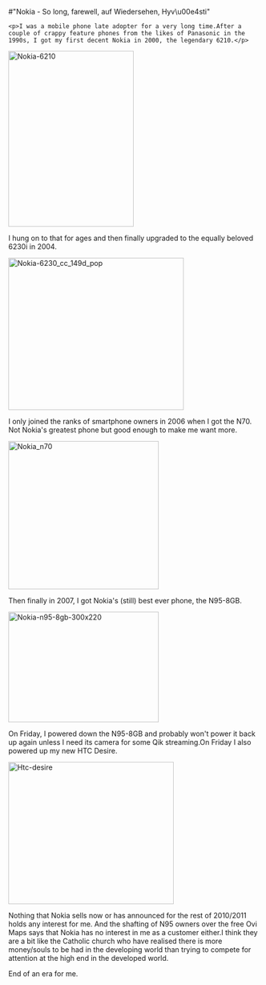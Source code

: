 #"Nokia - So long, farewell, auf Wiedersehen, Hyv\u00e4sti"


    <p>I was a mobile phone late adopter for a very long time.After a couple of crappy feature phones from the likes of Panasonic in the 1990s, I got my first decent Nokia in 2000, the legendary 6210.</p>
<p><div class='p_embed p_image_embed'>
<img alt="Nokia-6210" height="350" src="http://getfile8.posterous.com/getfile/files.posterous.com/temp-2010-05-02/IEGnnBfAmyoGGJHmFndIilHlwfjwhtnqAlaqkpimtvoqsAcGawwknBeIkbxI/nokia-6210.jpg.scaled500.jpg" width="250" />
</div>
</p>
<p>I hung on to that for ages and then finally upgraded to the equally beloved 6230i in 2004.</p>
<p><div class='p_embed p_image_embed'>
<img alt="Nokia-6230_cc_149d_pop" height="303" src="http://getfile9.posterous.com/getfile/files.posterous.com/temp-2010-05-02/harCClsxJvrJJwgbGBnpgmpysdpBHGszdGhjIkfrreaIIDAlGekuCjaqGavq/nokia-6230_cc_149d_pop.jpg.scaled500.jpg" width="350" />
</div>
</p>
<p>I only joined the ranks of smartphone owners in 2006 when I got the N70. Not Nokia's greatest phone but good enough to make me want more.</p>
<p><div class='p_embed p_image_embed'>
<img alt="Nokia_n70" height="295" src="http://getfile8.posterous.com/getfile/files.posterous.com/temp-2010-05-02/rpbCJpknFEhfAsjhFIABxsdtjxjfHbuvIwcrGslGcgCljFCwJnwdcjHJjzsa/nokia_n70.jpg.scaled500.jpg" width="300" />
</div>
</p>
<p>Then finally in 2007, I got Nokia's (still) best ever phone, the N95-8GB.</p>
<p><div class='p_embed p_image_embed'>
<img alt="Nokia-n95-8gb-300x220" height="220" src="http://getfile4.posterous.com/getfile/files.posterous.com/temp-2010-05-02/tmdmCynmDHwkHkpyjHGcEekuxEniIFvBiFBjvstaqzhCBrHEaoHAwxGjgehg/Nokia-N95-8GB-300x220.jpg.scaled500.jpg" width="300" />
</div>
</p>
<p>On Friday, I powered down the N95-8GB and probably won't power it back up again unless I need its camera for some Qik streaming.On Friday I also powered up my new HTC Desire.</p>
<p><div class='p_embed p_image_embed'>
<img alt="Htc-desire" height="283" src="http://getfile7.posterous.com/getfile/files.posterous.com/temp-2010-05-02/iJAyhtqasJnuDgJBuHjomJFdoxlFHqjgpdGfenDqslrdibbGtnmurnlFJExa/htc-desire.jpg.scaled500.jpg" width="330" />
</div>
</p>
<p>Nothing that Nokia sells now or has announced for the rest of 2010/2011 holds any interest for me. And the shafting of N95 owners over the free Ovi Maps says that Nokia has no interest in me as a customer either.I think they are a bit like the Catholic church who have realised there is more money/souls to be had in the developing world than trying to compete for attention at the high end in the developed world.</p>
<p>End of an era for me.</p>
<p></p>
<p></p>
  